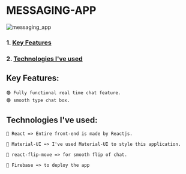 # MESSAGING-APP

![messaging_app](https://user-images.githubusercontent.com/46050946/124557094-bc249580-de56-11eb-83c0-4cd949e178f1.png)


### 1. [Key Features](#key-features) 
### 2. [Technologies I've used](#technologies-ive-used)
 

## Key Features:

    🟢 Fully functional real time chat feature.
    🟢 smooth type chat box.

## Technologies I've used:

    🔷 React => Entire front-end is made by Reactjs.

    🔷 Material-UI => I've used Material-UI to style this application.

    🔷 react-flip-move => for smooth flip of chat.

    🔷 Firebase => to deploy the app

    
 

